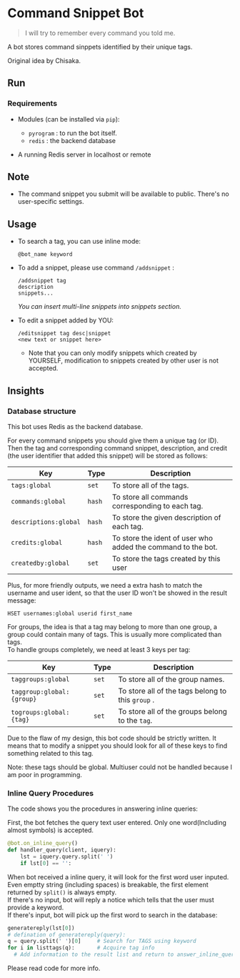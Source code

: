# Command Snippet Bot

> I will try to remember every command you told me.

A bot stores command sinppets identified by their unique tags.

Original idea by Chisaka.

## Run

### Requirements

- Modules (can be installed via `pip`):

  - `pyrogram` : to run the bot itself.
  - `redis` : the backend database

- A running Redis server in localhost or remote

## Note

- The command snippet you submit will be available to public. There's no user-specific settings.

## Usage

- To search a tag, you can use inline mode:
  
  ```@bot_name keyword```

- To add a snippet, please use command `/addsnippet` :
  
  ```
  /addsnippet tag
  description
  snippets...
  ```

  _You can insert multi-line snippets into snippets section._

- To edit a snippet added by YOU:
  ```
  /editsnippet tag desc|snippet
  <new text or snippet here>
  ```

  - Note that you can only modify snippets which created by YOURSELF, modification to snippets created by other user is not accepted.

## Insights

### Database structure

This bot uses Redis as the backend database.

For every command snippets you should give them a unique tag (or ID). Then the tag and corresponding command snippet, description, and credit (the user identifier that added this snippet) will be stored as follows:

| Key                   | Type   | Description                                                  |
| --------------------- | ------ | ------------------------------------------------------------ |
| `tags:global`         | `set`  | To store all of the tags.                                    |
| `commands:global`     | `hash` | To store all commands corresponding to each tag.             |
| `descriptions:global` | `hash` | To store the given description of each tag.                  |
| `credits:global`      | `hash` | To store the ident of user who added the command to the bot. |
| `createdby:global`    | `set`  | To store the tags created by this user                       |

Plus, for more friendly outputs, we need a extra hash to match the username and user ident, so that the user ID won't be showed in the result message:

```redis
HSET usernames:global userid first_name
```

For groups, the idea is that a tag may belong to more than one group, a group could contain many of tags. This is usually more complicated than tags.  
To handle groups completely, we need at least 3 keys per tag: 

| Key                       | Type  | Description                                       |
| ------------------------- | ----- | ------------------------------------------------- |
| `taggroups:global`        | `set` | To store all of the group names.                  |
| `taggroup:global:{group}` | `set` | To store all of the tags belong to this `group` . |
| `togroups:global:{tag}`   | `set` | To store all of the groups belong to the `tag`.   |

Due to the flaw of my design, this bot code should be strictly written. It means that to modify a snippet you should look for all of these keys to find something related to this tag.

Note: these tags should be global. Multiuser could not be handled because I am poor in programming.

### Inline Query Procedures

The code shows you the procedures in answering inline queries:

First, the bot fetches the query text user entered. Only one word(Including almost symbols) is accepted.

```python
@bot.on_inline_query()
def handler_query(client, iquery):
    lst = iquery.query.split(' ')  
    if lst[0] == '':
```

When bot received a inline query, it will look for the first word user inputed.    
Even emptty string (including spaces) is breakable, the first element returned by `split()` is always empty.  
If there's no input, bot will reply a notice which tells that the user must provide a keyword.  
If there's input, bot will pick up the first word to search in the database:

```python
generatereply(lst[0])
# defination of generatereply(query):
q = query.split(' ')[0]     # Search for TAGS using keyword
for i in listtags(q):       # Acquire tag info
  # Add information to the result list and return to answer_inline_query()
```
Please read code for more info.

